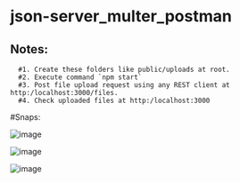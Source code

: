 # json-server_multer_postman

## Notes:
```
  #1. Create these folders like public/uploads at root.
  #2. Execute command `npm start`
  #3. Post file upload request using any REST client at http:/localhost:3000/files.
  #4. Check uploaded files at http:/localhost:3000
```

#Snaps:

![image](https://user-images.githubusercontent.com/49634982/118856219-560aa000-b8f4-11eb-936b-9ee94fb5ee28.png)


![image](https://user-images.githubusercontent.com/49634982/118855786-d2e94a00-b8f3-11eb-9d2c-db532ca5524b.png)


![image](https://user-images.githubusercontent.com/49634982/118851178-286f2800-b8ef-11eb-9b11-d55ca7ba4670.png)
